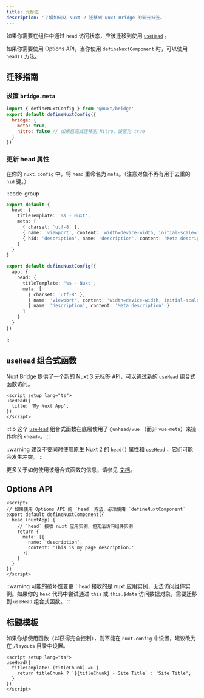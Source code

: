 ```yaml
---
title: 元标签
description: '了解如何从 Nuxt 2 迁移到 Nuxt Bridge 的新元标签。'
---
```


如果你需要在组件中通过 `head` 访问状态，应该迁移到使用 [`useHead`](/docs/api/composables/use-head) 。

如果你需要使用 Options API，当你使用 `defineNuxtComponent` 时，可以使用 `head()` 方法。

## 迁移指南

### 设置 `bridge.meta`

```js
import { defineNuxtConfig } from '@nuxt/bridge'
export default defineNuxtConfig({
  bridge: {
    meta: true,
    nitro: false // 如果已完成迁移到 Nitro，设置为 true
  }
})
```

### 更新 head 属性

在你的 `nuxt.config` 中，将 `head` 重命名为 `meta`。（注意对象不再有用于去重的 `hid` 键。）

::code-group

```ts [Nuxt 2]
export default {
  head: {
    titleTemplate: '%s - Nuxt',
    meta: [
      { charset: 'utf-8' },
      { name: 'viewport', content: 'width=device-width, initial-scale=1' },
      { hid: 'description', name: 'description', content: 'Meta description' }
    ]
  }
}
```

```ts [Nuxt 3]
export default defineNuxtConfig({
  app: {
    head: {
      titleTemplate: '%s - Nuxt',
      meta: [
        { charset: 'utf-8' },
        { name: 'viewport', content: 'width=device-width, initial-scale=1' },
        { name: 'description', content: 'Meta description' }
      ]
    }
  }
})
```

::

## `useHead` 组合式函数

Nuxt Bridge 提供了一个新的 Nuxt 3 元标签 API，可以通过新的 [`useHead`](/docs/api/composables/use-head) 组合式函数访问。

```vue
<script setup lang="ts">
useHead({
  title: 'My Nuxt App',
})
</script>
```

::tip
这个 [`useHead`](/docs/api/composables/use-head) 组合式函数在底层使用了 `@unhead/vue` （而非 `vue-meta`）来操作你的 `<head>`。
::

::warning
建议不要同时使用原生 Nuxt 2 的 `head()` 属性和 [`useHead`](/docs/api/composables/use-head) ，它们可能会发生冲突。
::

更多关于如何使用该组合式函数的信息，请参见 [文档](/docs/getting-started/seo-meta)。

## Options API

```vue
<script>
// 如果使用 Options API 的 `head` 方法，必须使用 `defineNuxtComponent`
export default defineNuxtComponent({
  head (nuxtApp) {
    // `head` 接收 nuxt 应用实例，但无法访问组件实例
    return {
      meta: [{
        name: 'description',
        content: 'This is my page description.'
      }]
    }
  }
})
</script>
```

::warning
可能的破坏性变更：`head` 接收的是 nuxt 应用实例，无法访问组件实例。如果你的 `head` 代码中尝试通过 `this` 或 `this.$data` 访问数据对象，需要迁移到 `useHead` 组合式函数。
::

## 标题模板

如果你想使用函数（以获得完全控制），则不能在 `nuxt.config` 中设置，建议改为在 `/layouts` 目录中设置。

```vue [layouts/default.vue]
<script setup lang="ts">
useHead({
  titleTemplate: (titleChunk) => {
    return titleChunk ? `${titleChunk} - Site Title` : 'Site Title';
  }
})
</script>
```